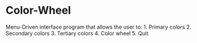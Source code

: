 # Color-Wheel
Menu-Driven interface program that allows the user to:
		1. Primary colors
		2. Secondary colors
		3. Tertiary colors
		4. Color wheel
		5. Quit
